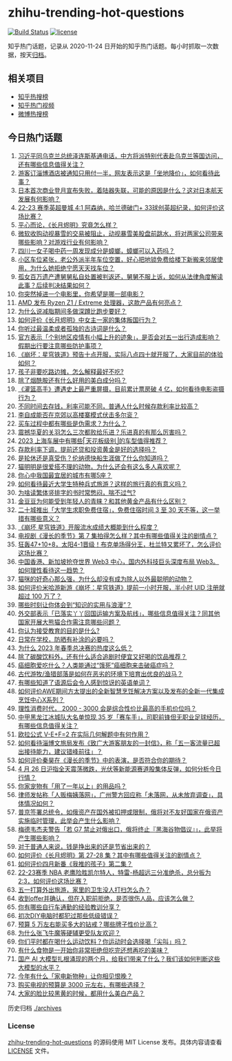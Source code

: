 # zhihu-trending-hot-questions

[![Build Status](https://github.com/justjavac/zhihu-trending-hot-questions/workflows/ci/badge.svg?branch=master)](https://github.com/justjavac/zhihu-trending-hot-questions/actions)
[![license](https://img.shields.io/github/license/justjavac/zhihu-trending-hot-questions)](https://github.com/justjavac/zhihu-trending-hot-questions/blob/master/LICENSE)

知乎热门话题，记录从 2020-11-24
日开始的知乎热门话题。每小时抓取一次数据，按天[归档](./archives)。

## 相关项目

- [知乎热搜榜](https://github.com/justjavac/zhihu-trending-top-search)
- [知乎热门视频](https://github.com/justjavac/zhihu-trending-hot-video)
- [微博热搜榜](https://github.com/justjavac/weibo-trending-hot-search)

## 今日热门话题

<!-- BEGIN -->
<!-- 最后更新时间 Thu Apr 27 2023 07:18:53 GMT+0800 (China Standard Time) -->

1. [习近平同乌克兰总统泽连斯基通电话，中方将派特别代表赴乌克兰等国访问，还有哪些信息值得关注？](https://www.zhihu.com/question/597927127)
1. [游客订淄博酒店被通知只用付一半，网友表示这是「坐地降价」，如何看待此事？](https://www.zhihu.com/question/597865198)
1. [日本首次商业登月宣布失败，着陆器失联，可能的原因是什么？这对日本航天发展有何影响？](https://www.zhihu.com/question/597824643)
1. [22-23 赛季英超曼城 4:1 阿森纳，哈兰德破门+ 33球创英超纪录，如何评价这场比赛？](https://www.zhihu.com/question/597992254)
1. [平心而论，《长月烬明》究竟怎么样？](https://www.zhihu.com/question/597774554)
1. [微软收购动视暴雪的交易被阻止，动视暴雪美股盘前跳水，将对两家公司带来哪些影响？对游戏行业有何影响？](https://www.zhihu.com/question/597926965)
1. [四川一女子喝中药一周发现成分是蟑螂，蟑螂可以入药吗？](https://www.zhihu.com/question/597823505)
1. [小区车位紧张，老公外派半年车位空置，好心把地锁免费给楼下新搬来邻居使用，为什么她拒绝宁愿天天找车位？](https://www.zhihu.com/question/593971130)
1. [孤女百万遗产遭舅舅私自处置被判返还，舅舅不服上诉，如何从法律角度解读此事？后续判决结果如何？](https://www.zhihu.com/question/597637263)
1. [你突然掉进一个电影里，你希望是哪一部电影？](https://www.zhihu.com/question/570331547)
1. [AMD 发布 Ryzen Z1 / Extreme 处理器，这款产品有何亮点？](https://www.zhihu.com/question/597765379)
1. [为什么说减脂期间多做深蹲比跑步要好？](https://www.zhihu.com/question/592065896)
1. [如何评价《长月烬明》中女主一家的集体叛国行为？](https://www.zhihu.com/question/596790155)
1. [你听过最温柔或者孤独的古诗词是什么？](https://www.zhihu.com/question/597606931)
1. [官方表示「个别地区疫情有小幅上升的迹象」，是否会对五一出行造成影响？假期出行要注意哪些防护事项？](https://www.zhihu.com/question/597886149)
1. [《崩坏：星穹铁道》预告十点开服，实际八点四十就开服了，大家目前的体验如何？](https://www.zhihu.com/question/597831401)
1. [孩子非要吃路边摊，怎么解释最好不吃?](https://www.zhihu.com/question/587272215)
1. [除了烟酰胺还有什么好用的美白成分吗？](https://www.zhihu.com/question/597840322)
1. [《灌篮高手》遭遇史上最严重屏摄，目前累计票房破 4 亿，如何看待电影盗摄行为？](https://www.zhihu.com/question/597668722)
1. [不同时间去存钱，利率可能不同，普通人什么时候存款利率比较高？](https://www.zhihu.com/question/597097018)
1. [李自成能否在京郊以高楼寨模式伏击多尔衮？](https://www.zhihu.com/question/597496545)
1. [买车过程中都有哪些是伪需求？为什么？](https://www.zhihu.com/question/57035866)
1. [震撼华夏的关羽怎么三次都败给乐进？乐进真的有那么厉害吗？](https://www.zhihu.com/question/595683137)
1. [2023 上海车展中有哪些⎡天花板级别⎦的车型值得推荐？](https://www.zhihu.com/question/593052476)
1. [存款利率下调，提前还贷和投资黄金是好的选择吗？](https://www.zhihu.com/question/597097112)
1. [是轮休还是真受伤？伦纳德快船生涯做了什么你知道吗？](https://www.zhihu.com/question/597149543)
1. [猫明明是很爱搭不理的动物，为什么还会有这么多人喜欢呢？](https://www.zhihu.com/question/597024394)
1. [你心中我国最宜居的城市有哪5座？](https://www.zhihu.com/question/586856949)
1. [如何看待最近大学生特种兵式旅游？这样的旅行真的有意义吗？](https://www.zhihu.com/question/595213451)
1. [为啥读繁体竖排字的书时常憋闷，喘不过气?](https://www.zhihu.com/question/596102439)
1. [金豆豆为何能受到年轻人的青睐？和其他黄金产品有什么区别？](https://www.zhihu.com/question/597788279)
1. [二十城推出「大学生求职免费住宿」，免费住宿时间 3 至 30 天不等，这一举措有哪些意义？](https://www.zhihu.com/question/597706502)
1. [《崩坏 星穹铁道》开服流水成绩大概能到什么程度？](https://www.zhihu.com/question/597348376)
1. [电视剧《漫长的季节》第 7 集拍得怎么样？其中有哪些值得关注的剧情点？](https://www.zhihu.com/question/597904170)
1. [狂轰47+10+8，太阳4-1晋级！布克单场得分王，杜兰特又累坏了，怎么评价这场比赛？](https://www.zhihu.com/question/597855210)
1. [中国香港、新加坡抢夺世界 Web3 中心，国内外科技巨头深度布局 Web3。如何理性看待这一趋势？](https://www.zhihu.com/question/597436228)
1. [猫咪的好奇心那么强，为什么却没有成为除人以外最聪明的动物？](https://www.zhihu.com/question/596225435)
1. [如何评价米哈游新游《崩坏：星穹铁道》提前一小时开服，半小时 UID 注册就超过 100 万了？](https://www.zhihu.com/question/597826070)
1. [哪些时刻让你体会到“知识的实用与浪漫”？](https://www.zhihu.com/question/597834479)
1. [外交部表示「已落实丫丫回国运输方案及航线」，哪些信息值得关注？同其他国家开展大熊猫合作需注意哪些问题？](https://www.zhihu.com/question/597877770)
1. [你认为接受教育的目的是什么?](https://www.zhihu.com/question/597653787)
1. [日常在学校，防晒有补涂的必要吗？](https://www.zhihu.com/question/593603089)
1. [为什么 2023 年春季总决赛的热度这么低？](https://www.zhihu.com/question/597262492)
1. [除了碳酸饮料外，还有什么适合追剧时便宜又好喝的饮品推荐？](https://www.zhihu.com/question/593354051)
1. [癌细胞爱吃什么？人类能通过“饿死”癌细胞来击破癌症吗？](https://www.zhihu.com/question/456458979)
1. [古代游牧/渔猎部落是如何在恶劣的环境下培育出优良的战马？](https://www.zhihu.com/question/597562864)
1. [有哪些知道了语源后会令人感到惊讶的英语单词？](https://www.zhihu.com/question/558242595)
1. [如何评价AWE期间方太提出的全新智慧烹饪解决方案以及发布的全新一代集成烹饪中心X系列？](https://www.zhihu.com/question/597652395)
1. [理性消费时代， 2000 - 3000 会是综合性价比最高的手机价位吗？](https://www.zhihu.com/question/597409855)
1. [中甲黑龙江冰城队大名单惊现 35 岁「赛车手」，司职前锋但无职业足球经历，有哪些信息值得关注？](https://www.zhihu.com/question/597296945)
1. [欧拉公式 V-E+F=2 在实际几何解题中有何作用？](https://www.zhihu.com/question/20850038)
1. [如何看待淄博文旅局发布《致广大游客朋友的一封信》，称「五一客流量已超出接待能力，建议错峰前往」？](https://www.zhihu.com/question/597859832)
1. [如何评价秦昊在《漫长的季节》中的表演，是否符合你的期待？](https://www.zhihu.com/question/581444253)
1. [4 月 26 日沪指全天震荡微跌，光伏等新能源赛道股集体反弹，如何分析今日行情？](https://www.zhihu.com/question/597847081)
1. [你家宠物有「用了一年以上」的用品吗？](https://www.zhihu.com/question/596735759)
1. [律师发帖称「人贩梅姨落网」，广州警方回应称「未落网，从未放弃调查」，具体情况如何？](https://www.zhihu.com/question/597833247)
1. [普京签署总统令，如俄资产在国外被扣押或限制，俄将对不友好国家在俄资产实施临时管理，此举会产生什么影响？](https://www.zhihu.com/question/597827335)
1. [梅德韦杰夫警告「若 G7 禁止对俄出口，俄将终止『黑海谷物倡议』」，此举将产生哪些影响？](https://www.zhihu.com/question/597473166)
1. [对于普通人来说，钱是挣出来的还是节省出来的？](https://www.zhihu.com/question/597766434)
1. [如何评价《长月烬明》第 27-28 集？其中有哪些值得关注的剧情点？](https://www.zhihu.com/question/597511111)
1. [如何评价四月新番《我推的孩子》第二集？](https://www.zhihu.com/question/596637271)
1. [22-23赛季 NBA 老鹰险胜凯尔特人，特雷-杨超远三分准绝杀，总分扳为 2:3，如何评价这场比赛？](https://www.zhihu.com/question/597814112)
1. [五一打算外出旅游，家里的卫生没人打扫怎么办？](https://www.zhihu.com/question/597717436)
1. [收到offer并确认，但在入职前拒绝，是否很伤人品，应该怎么做？](https://www.zhihu.com/question/20176241)
1. [你有哪些自行车通勤的经验教训分享？](https://www.zhihu.com/question/596178067)
1. [初次DIY电脑时都犯过那些低级错误？](https://www.zhihu.com/question/597627441)
1. [预算 5 万左右能买多大的钻戒？哪些牌子性价比高？](https://www.zhihu.com/question/588839307)
1. [为什么张飞牛魔等硬辅更受队友欢迎？](https://www.zhihu.com/question/593929398)
1. [你们平时都在喝什么运动饮料？你运动时会选择喝「尖叫」吗？](https://www.zhihu.com/question/24383449)
1. [有什么食物是一开始你非常拒绝但吃完还想再吃的美味？](https://www.zhihu.com/question/596716653)
1. [国产 AI 大模型扎根涌现的两个月，给我们带来了什么？我们该如何判断这些大模型的水平？](https://www.zhihu.com/question/597628700)
1. [今年有什么「家电新物种」让你相见恨晚？](https://www.zhihu.com/question/595318533)
1. [购买电视的预算是 3000 元左右，有哪些选择？](https://www.zhihu.com/question/585897051)
1. [大家的脸比较黑黄的时候，都用什么美白产品？](https://www.zhihu.com/question/593530293)

<!-- END -->

历史归档 [./archives](./archives)

### License

[zhihu-trending-hot-questions](https://github.com/justjavac/zhihu-trending-hot-questions)
的源码使用 MIT License 发布。具体内容请查看 [LICENSE](./LICENSE) 文件。
